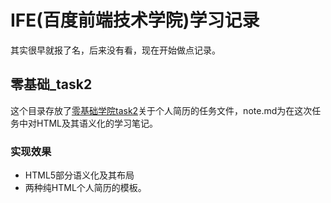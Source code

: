 # IFE(百度前端技术学院)学习记录

其实很早就报了名，后来没有看，现在开始做点记录。

## 零基础_task2

这个目录存放了[零基础学院task2](http://ife.baidu.com/course/detail/id/36)关于个人简历的任务文件，note.md为在这次任务中对HTML及其语义化的学习笔记。

### 实现效果

* HTML5部分语义化及其布局
* 两种纯HTML个人简历的模板。